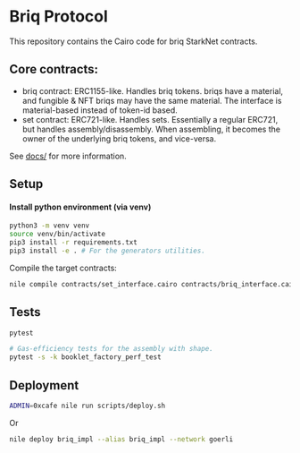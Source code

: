# Briq Protocol

This repository contains the Cairo code for briq StarkNet contracts.

## Core contracts:

 - briq contract: ERC1155-like. Handles briq tokens. briqs have a material, and fungible & NFT briqs may have the same material. The interface is material-based instead of token-id based.
 - set contract: ERC721-like. Handles sets. Essentially a regular ERC721, but handles assembly/disassembly. When assembling, it becomes the owner of the underlying briq tokens, and vice-versa.

See [docs/](docs/) for more information.

## Setup
#### Install python environment (via venv)
```sh
python3 -m venv venv
source venv/bin/activate
pip3 install -r requirements.txt
pip3 install -e . # For the generators utilities.
```

Compile the target contracts:
```sh
nile compile contracts/set_interface.cairo contracts/briq_interface.cairo contracts/upgrades/proxy.cairo
```
## Tests

```sh
pytest

# Gas-efficiency tests for the assembly with shape.
pytest -s -k booklet_factory_perf_test
```

## Deployment

```sh
ADMIN=0xcafe nile run scripts/deploy.sh
```
Or
```sh
nile deploy briq_impl --alias briq_impl --network goerli
```
